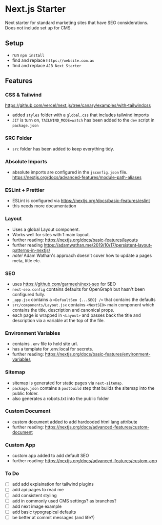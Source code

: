 # Next.js Starter

Next starter for standard marketing sites that have SEO considerations.
Does not include set up for CMS.

## Setup

- run `npm install`
- find and replace `https://website.com.au`
- find and replace `AJB Next Starter`

## Features

### CSS & Tailwind

https://github.com/vercel/next.js/tree/canary/examples/with-tailwindcss

- added `styles` folder with a `global.css` that includes tailwind imports
- `JIT` is turn on, `TAILWIND_MODE=watch` has been added to the `dev` script in `package.json`

### SRC Folder

- `src` folder has been added to keep everything tidy.

### Absolute Imports

- absolute imports are configured in the `jsconfig.json` file.
  https://nextjs.org/docs/advanced-features/module-path-aliases

### ESLint + Prettier

- ESLint is configured via https://nextjs.org/docs/basic-features/eslint
- this needs more documentation

### Layout

- Uses a global Layout component.
- Works well for sites with 1 main layout.
- further reading: https://nextjs.org/docs/basic-features/layouts
- further reading https://adamwathan.me/2019/10/17/persistent-layout-patterns-in-nextjs/
- _note!_ Adam Wathan's approach doesn't cover how to update a pages meta, title etc.

### SEO

- uses https://github.com/garmeeh/next-seo for SEO
- `next-seo.config` contains defaults for OpenGraph but hasn't been configured fully.
- `_app.jsx` contains a `<DefaultSeo {...SEO} />` that contains the defaults
- `src/components/Layout.jsx` contains `<NextSEO>` main component which contains the title, description and canonical props.
- each page is wrapped in `<Layout>` and passes back the title and description via a variable at the top of the file.

### Environment Variables

- contains `.env` file to hold site url.
- has a template for .env.local for secrets.
- further reading: https://nextjs.org/docs/basic-features/environment-variables

### Sitemap

- sitemap is generated for static pages via `next-sitemap`.
- `package.json` contains a `postbuild` step that builds the sitemap into the public folder.
- also generates a robots.txt into the public folder

### Custom Document

- custom document added to add hardcoded html lang attribute
- further reading: https://nextjs.org/docs/advanced-features/custom-document

### Custom App

- custom app added to add default SEO
- further reading: https://nextjs.org/docs/advanced-features/custom-app

### To Do

- [ ] add add explaination for tailwind plugins
- [ ] add api pages to read me
- [ ] add consistent styling
- [ ] add in commonly used CMS settings? as branches?
- [ ] add next image example
- [ ] add basic typograpical defaults
- [ ] be better at commit messages (and life?)
